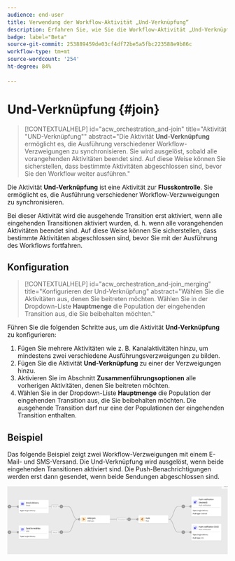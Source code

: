 ```yaml
---
audience: end-user
title: Verwendung der Workflow-Aktivität „Und-Verknüpfung“
description: Erfahren Sie, wie Sie die Workflow-Aktivität „Und-Verknüpfung“ verwenden.
badge: label="Beta"
source-git-commit: 253889459de03cf4df72be5a5fbc223588e9b86c
workflow-type: tm+mt
source-wordcount: '254'
ht-degree: 84%

---
```



# Und-Verknüpfung {#join}


>[!CONTEXTUALHELP]
>id="acw_orchestration_and-join"
>title="Aktivität &quot;UND-Verknüpfung&quot;"
>abstract="Die Aktivität **Und-Verknüpfung** ermöglicht es, die Ausführung verschiedener Workflow-Verzweigungen zu synchronisieren. Sie wird ausgelöst, sobald alle vorangehenden Aktivitäten beendet sind. Auf diese Weise können Sie sicherstellen, dass bestimmte Aktivitäten abgeschlossen sind, bevor Sie den Workflow weiter ausführen."

Die Aktivität **Und-Verknüpfung** ist eine Aktivität zur **Flusskontrolle**. Sie ermöglicht es, die Ausführung verschiedener Workflow-Verzwweigungen zu synchronisieren.

Bei dieser Aktivität wird die ausgehende Transition erst aktiviert, wenn alle eingehenden Transitionen aktiviert wurden, d. h. wenn alle vorangehenden Aktivitäten beendet sind. Auf diese Weise können Sie sicherstellen, dass bestimmte Aktivitäten abgeschlossen sind, bevor Sie mit der Ausführung des Workflows fortfahren.

## Konfiguration

>[!CONTEXTUALHELP]
>id="acw_orchestration_and-join_merging"
>title="Konfigurieren der Und-Verknüpfung"
>abstract="Wählen Sie die Aktivitäten aus, denen Sie beitreten möchten. Wählen Sie in der Dropdown-Liste **Hauptmenge** die Population der eingehenden Transition aus, die Sie beibehalten möchten."

Führen Sie die folgenden Schritte aus, um die Aktivität **Und-Verknüpfung** zu konfigurieren:

1. Fügen Sie mehrere Aktivitäten wie z. B. Kanalaktivitäten hinzu, um mindestens zwei verschiedene Ausführungsverzweigungen zu bilden.
1. Fügen Sie die Aktivität **Und-Verknüpfung** zu einer der Verzweigungen hinzu.
1. Aktivieren Sie im Abschnitt **Zusammenführungsoptionen** alle vorherigen Aktivitäten, denen Sie beitreten möchten.
1. Wählen Sie in der Dropdown-Liste **Hauptmenge** die Population der eingehenden Transition aus, die Sie beibehalten möchten. Die ausgehende Transition darf nur eine der Populationen der eingehenden Transition enthalten.

## Beispiel

Das folgende Beispiel zeigt zwei Workflow-Verzweigungen mit einem E-Mail- und SMS-Versand. Die Und-Verknüpfung wird ausgelöst, wenn beide eingehenden Transitionen aktiviert sind. Die Push-Benachrichtigungen werden erst dann gesendet, wenn beide Sendungen abgeschlossen sind.

![](../assets/workflow-andjoin-example.png)